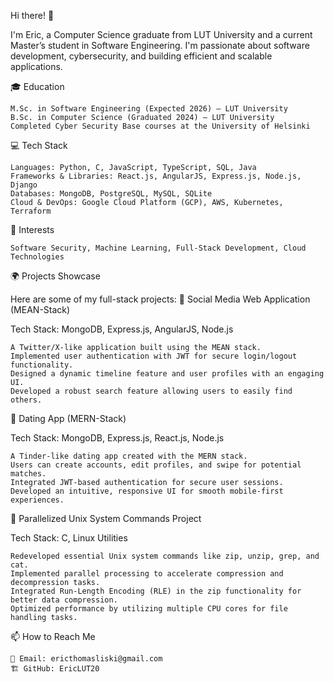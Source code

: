 Hi there! 👋

I'm Eric, a Computer Science graduate from LUT University and a current Master’s student in Software Engineering. I'm passionate about software development, cybersecurity, and building efficient and scalable applications.

🎓 Education

    M.Sc. in Software Engineering (Expected 2026) – LUT University
    B.Sc. in Computer Science (Graduated 2024) – LUT University
    Completed Cyber Security Base courses at the University of Helsinki

💻 Tech Stack

    Languages: Python, C, JavaScript, TypeScript, SQL, Java
    Frameworks & Libraries: React.js, AngularJS, Express.js, Node.js, Django
    Databases: MongoDB, PostgreSQL, MySQL, SQLite
    Cloud & DevOps: Google Cloud Platform (GCP), AWS, Kubernetes, Terraform

🔐 Interests

    Software Security, Machine Learning, Full-Stack Development, Cloud Technologies

🌍 Projects Showcase

Here are some of my full-stack projects:
🔹 Social Media Web Application (MEAN-Stack)

Tech Stack: MongoDB, Express.js, AngularJS, Node.js

    A Twitter/X-like application built using the MEAN stack.
    Implemented user authentication with JWT for secure login/logout functionality.
    Designed a dynamic timeline feature and user profiles with an engaging UI.
    Developed a robust search feature allowing users to easily find others.

🔹 Dating App (MERN-Stack)

Tech Stack: MongoDB, Express.js, React.js, Node.js

    A Tinder-like dating app created with the MERN stack.
    Users can create accounts, edit profiles, and swipe for potential matches.
    Integrated JWT-based authentication for secure user sessions.
    Developed an intuitive, responsive UI for smooth mobile-first experiences.

🔹 Parallelized Unix System Commands Project

Tech Stack: C, Linux Utilities

    Redeveloped essential Unix system commands like zip, unzip, grep, and cat.
    Implemented parallel processing to accelerate compression and decompression tasks.
    Integrated Run-Length Encoding (RLE) in the zip functionality for better data compression.
    Optimized performance by utilizing multiple CPU cores for file handling tasks.

📫 How to Reach Me

    📧 Email: ericthomasliski@gmail.com
    🏗️ GitHub: EricLUT20
